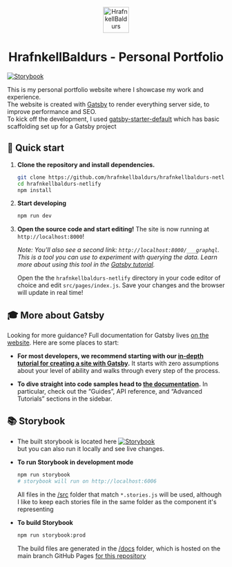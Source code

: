 <p align="center">
  <a href="https://hrafnkellbaldurs.com">
    <img alt="HrafnkellBaldurs" src="https://hrafnkellbaldurs.com/icons/icon-72x72.png" width="60" />
  </a>
</p>

<h1 align="center">
  HrafnkellBaldurs - Personal Portfolio
</h1>

[![Storybook](https://github.com/storybooks/press/blob/master/badges/storybook.svg)](https://hrafnkellbaldurs.github.io/hrafnkellbaldurs/)

This is my personal portfolio website where I showcase my work and experience.<br>
The website is created with [Gatsby](https://github.com/gatsbyjs/gatsby) to render everything server side, to improve performance and SEO.<br/>
To kick off the development, I used [gatsby-starter-default](https://github.com/gatsbyjs/gatsby-starter-default) which has basic scaffolding set up for a Gatsby project<br/>

## 🚀 Quick start

1.  **Clone the repository and install dependencies.**
    ```sh
    git clone https://github.com/hrafnkellbaldurs/hrafnkellbaldurs-netlify.git
    cd hrafnkellbaldurs-netlify
    npm install
    ```
2.  **Start developing**
    ```sh
    npm run dev
    ```
3.  **Open the source code and start editing!**
    The site is now running at `http://localhost:8000`!
    
    *Note: You'll also see a second link: `http://localhost:8000/___graphql`. This is a tool you can use to experiment with querying the data. Learn more about using this tool in the [Gatsby tutorial](https://www.gatsbyjs.org/tutorial/part-five/#introducing-graphiql).*
    
    Open the the `hrafnkellbaldurs-netlify` directory in your code editor of choice and edit `src/pages/index.js`. Save your changes and the browser will update in real time!


## 🎓 More about Gatsby

Looking for more guidance? Full documentation for Gatsby lives [on the website](https://www.gatsbyjs.org/). Here are some places to start:

-   **For most developers, we recommend starting with our [in-depth tutorial for creating a site with Gatsby](https://www.gatsbyjs.org/tutorial/).** It starts with zero assumptions about your level of ability and walks through every step of the process.

-   **To dive straight into code samples head to [the documentation](https://www.gatsbyjs.org/docs/).** In particular, check out the “Guides”, API reference, and “Advanced Tutorials” sections in the sidebar.


## :books: Storybook

-  The built storybook is located here  [![Storybook](https://github.com/storybooks/press/blob/master/badges/storybook.svg)](https://hrafnkellbaldurs.github.io/hrafnkellbaldurs-netlify/)<br/>
    but you can also run it locally and see live changes.
    
-  **To run Storybook in development mode**
    ```sh
    npm run storybook
    # storybook will run on http://localhost:6006
    ```
    All files in the [/src](https://github.com/hrafnkellbaldurs/hrafnkellbaldurs-netlify/tree/master/src) folder that match `*.stories.js` will be used, although I like to keep each stories file in the same folder as the component it's representing
    
-  **To build Storybook**
    ```sh
    npm run storybook:prod
    ```
    The build files are generated in the [/docs](https://github.com/hrafnkellbaldurs/hrafnkellbaldurs/tree/master/docs) folder, which is hosted on the main branch GitHub Pages [for this repository](https://hrafnkellbaldurs.github.io/hrafnkellbaldurs/)
